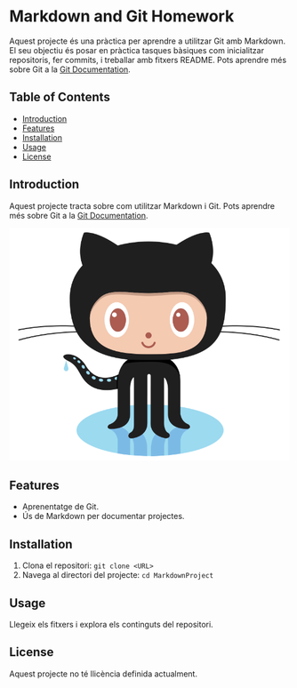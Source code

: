 # Markdown and Git Homework

Aquest projecte és una pràctica per aprendre a utilitzar Git amb Markdown. El seu objectiu és posar en pràctica tasques bàsiques com inicialitzar repositoris, fer commits, i treballar amb fitxers README. Pots aprendre més sobre Git a la [Git Documentation](https://git-scm.com/doc).

## Table of Contents

- [Introduction](#introduction)
- [Features](#features)
- [Installation](#installation)
- [Usage](#usage)
- [License](#license)

## Introduction

Aquest projecte tracta sobre com utilitzar Markdown i Git. Pots aprendre més sobre Git a la [Git Documentation](https://git-scm.com/doc).

![Project Logo](images/logo.png)

## Features

- Aprenentatge de Git.
- Ús de Markdown per documentar projectes.

## Installation

1. Clona el repositori: `git clone <URL>`
2. Navega al directori del projecte: `cd MarkdownProject`

## Usage

Llegeix els fitxers i explora els continguts del repositori.

## License

Aquest projecte no té llicència definida actualment.
